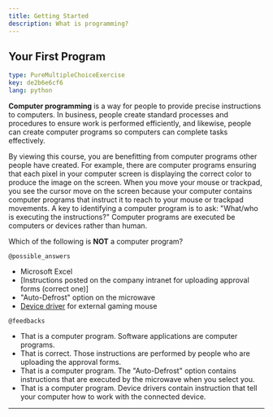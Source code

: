 ```yaml
---
title: Getting Started
description: What is programming?
---
```

## Your First Program

```yaml
type: PureMultipleChoiceExercise
key: de2b6e6cf6
lang: python
```
**Computer programming** is a way for people to provide precise instructions to computers. In business, people create standard processes and procedures to ensure work is performed efficiently, and likewise, people can create computer programs so computers can complete tasks effectively.

By viewing this course, you are benefitting from computer programs other people have created. For example, there are computer programs ensuring that each pixel in your computer screen is displaying the correct color to produce the image on the screen. When you move your mouse or trackpad, you see the cursor move on the screen because your computer contains computer programs that instruct it to reach to your mouse or trackpad movements. A key to identifying a computer program is to ask: "What/who is executing the instructions?" Computer programs are executed be computers or devices rather than human.

Which of the following is __NOT__ a computer program?

`@possible_answers`
- Microsoft Excel
- [Instructions posted on the company intranet for uploading approval forms (correct one)]
- "Auto-Defrost" option on the microwave
- [Device driver](https://en.wikipedia.org/wiki/Device_driver) for external gaming mouse

`@feedbacks`
- That is a computer program. Software applications are computer programs.
- That is correct. Those instructions are performed by people who are uploading the approval forms.
- That is a computer program. The "Auto-Defrost" option contains instructions that are executed by the microwave when you select you.
- That is a computer program. Device drivers contain instruction that tell your computer how to work with the connected device.

___
